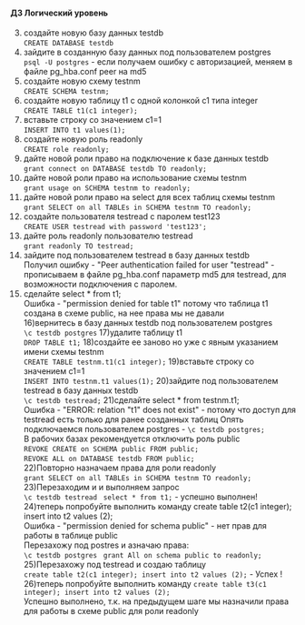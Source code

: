 #### ДЗ Логический уровень

3) создайте новую базу данных testdb   
```CREATE DATABASE testdb```
4) зайдите в созданную базу данных под пользователем postgres  
```psql -U postgres``` -  если получаем ошибку с авторизацией, меняем  в файле pg_hba.conf peer на md5  
5) создайте новую схему testnm  
```CREATE SCHEMA testnm;```
6) создайте новую таблицу t1 с одной колонкой c1 типа integer  
```CREATE TABLE t1(c1 integer);```
7) вставьте строку со значением c1=1  
```INSERT INTO t1 values(1);```
8) создайте новую роль readonly  
```CREATE role readonly;```
9) дайте новой роли право на подключение к базе данных testdb  
```grant connect on DATABASE testdb TO readonly;```
10) дайте новой роли право на использование схемы testnm  
```grant usage on SCHEMA testnm to readonly;```
11) дайте новой роли право на select для всех таблиц схемы testnm  
```grant SELECT on all TABLEs in SCHEMA testnm TO readonly;```
12) создайте пользователя testread с паролем test123  
```CREATE USER testread with password 'test123';```
13) дайте роль readonly пользователю testread  
```grant readonly TO testread;```
14) зайдите под пользователем testread в базу данных testdb  
Получил ошибку - "Peer authentication failed for user "testread" - прописываем  в файле pg_hba.conf параметр md5 для testread, для возможности подключения с паролем.
15) сделайте select * from t1;    
Ошибка - "permission denied for table t1" потому что таблица t1 создана в схеме public, на нее права мы не давали  
16)вернитесь в базу данных testdb под пользователем postgres      
```\c testdb postgres```
17)удалите таблицу t1    
```DROP TABLE t1;```
18)создайте ее заново но уже с явным указанием имени схемы testnm    
```CREATE TABLE testnm.t1(c1 integer);```
19)вставьте строку со значением c1=1  
```INSERT INTO testnm.t1 values(1);```
20)зайдите под пользователем testread в базу данных testdb  
```\c testdb testread;```
21)сделайте select * from testnm.t1;  
Ошибка - "ERROR:  relation "t1" does not exist" - потому что доступ для testread есть только для ранее созданных таблиц
Опять подключаемся пользователем postgres - ```\c testdb postgres;```  
В рабочих базах  рекомендуется отключить роль public  
```REVOKE CREATE on SCHEMA public FROM public;```  
```REVOKE ALL on DATABASE testdb FROM public;```  
22)Повторно назначаем права для роли readonly  
```grant SELECT on all TABLEs in SCHEMA testnm TO readonly;```
23)Перезаходим и  и выполняем запрос  
```\c testdb testread ```
```select * from t1;```  - успешно выполнен!
24)теперь попробуйте выполнить команду create table t2(c1 integer); insert into t2 values (2);  
Ошибка - "permission denied for schema public" - нет прав для работы в таблице public  
Перезахожу под postres и азначаю права:  
```\c testdb postgres ```
```grant All on schema public to readonly;```
25)Перезахожу под testread и создаю таблицу    
```create table t2(c1 integer); insert into t2 values (2);``` - Успех !
26)теперь попробуйте выполнить команду ```create table t3(c1 integer); insert into t2 values (2);```  
Успешно выполнено, т.к. на предыдущем шаге мы назначили права для работы в схеме public для роли readonly
